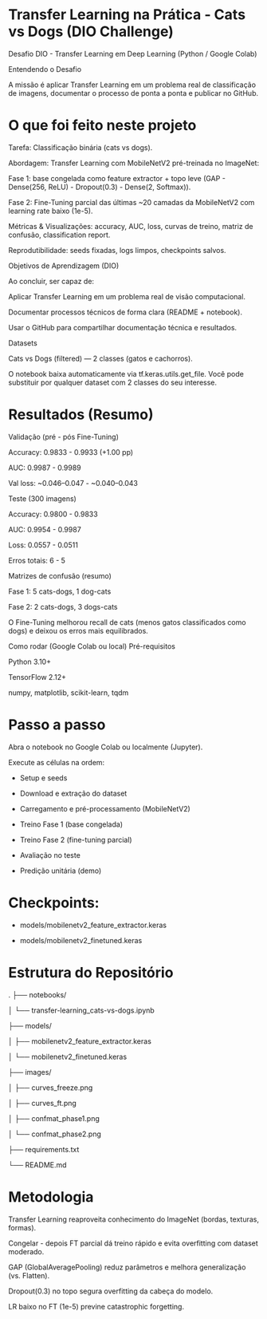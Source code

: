 # Transfer Learning na Prática - Cats vs Dogs (DIO Challenge)

Desafio DIO - Transfer Learning em Deep Learning (Python / Google Colab)

Entendendo o Desafio

A missão é aplicar Transfer Learning em um problema real de classificação de imagens, documentar o processo de ponta a ponta e publicar no GitHub.

# O que foi feito neste projeto

Tarefa: Classificação binária (cats vs dogs).

Abordagem: Transfer Learning com MobileNetV2 pré-treinada no ImageNet:

Fase 1: base congelada como feature extractor + topo leve (GAP - Dense(256, ReLU) - Dropout(0.3) - Dense(2, Softmax)).

Fase 2: Fine-Tuning parcial das últimas ~20 camadas da MobileNetV2 com learning rate baixo (1e-5).

Métricas & Visualizações: accuracy, AUC, loss, curvas de treino, matriz de confusão, classification report.

Reprodutibilidade: seeds fixadas, logs limpos, checkpoints salvos.

Objetivos de Aprendizagem (DIO)

Ao concluir, ser capaz de:

Aplicar Transfer Learning em um problema real de visão computacional.

Documentar processos técnicos de forma clara (README + notebook).

Usar o GitHub para compartilhar documentação técnica e resultados.

Datasets

Cats vs Dogs (filtered) — 2 classes (gatos e cachorros).

O notebook baixa automaticamente via tf.keras.utils.get_file.
Você pode substituir por qualquer dataset com 2 classes do seu interesse.

# Resultados (Resumo)

Validação (pré - pós Fine-Tuning)

Accuracy: 0.9833 - 0.9933 (+1.00 pp)

AUC: 0.9987 - 0.9989

Val loss: ~0.046–0.047 - ~0.040–0.043

Teste (300 imagens)

Accuracy: 0.9800 - 0.9833

AUC: 0.9954 - 0.9987

Loss: 0.0557 - 0.0511

Erros totais: 6 - 5

Matrizes de confusão (resumo)

Fase 1: 5 cats-dogs, 1 dog-cats

Fase 2: 2 cats-dogs, 3 dogs-cats

O Fine-Tuning melhorou recall de cats (menos gatos classificados como dogs) e deixou os erros mais equilibrados.

Como rodar (Google Colab ou local)
Pré-requisitos

Python 3.10+

TensorFlow 2.12+

numpy, matplotlib, scikit-learn, tqdm

# Passo a passo

Abra o notebook no Google Colab ou localmente (Jupyter).

Execute as células na ordem:

* Setup e seeds

* Download e extração do dataset

* Carregamento e pré-processamento (MobileNetV2)

* Treino Fase 1 (base congelada)

* Treino Fase 2 (fine-tuning parcial)

* Avaliação no teste

* Predição unitária (demo)

# Checkpoints:

* models/mobilenetv2_feature_extractor.keras

* models/mobilenetv2_finetuned.keras


# Estrutura do Repositório
.
├── notebooks/

│   └── transfer-learning_cats-vs-dogs.ipynb

├── models/

│   ├── mobilenetv2_feature_extractor.keras

│   └── mobilenetv2_finetuned.keras

├── images/ 

│   ├── curves_freeze.png

│   ├── curves_ft.png

│   ├── confmat_phase1.png

│   └── confmat_phase2.png

├── requirements.txt

└── README.md


# Metodologia

Transfer Learning reaproveita conhecimento do ImageNet (bordas, texturas, formas).

Congelar - depois FT parcial dá treino rápido e evita overfitting com dataset moderado.

GAP (GlobalAveragePooling) reduz parâmetros e melhora generalização (vs. Flatten).

Dropout(0.3) no topo segura overfitting da cabeça do modelo.

LR baixo no FT (1e-5) previne catastrophic forgetting.
